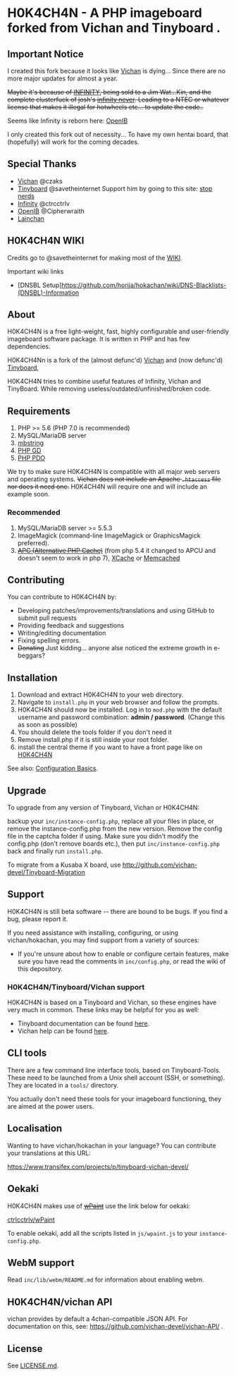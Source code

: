 
H0K4CH4N - A PHP imageboard forked from Vichan and Tinyboard .
========================================================

Important Notice
------------
I created this fork because it looks like [Vichan](https://engine.vichan.net/) is dying... Since there are no more major
updates for almost a year. 

<strike> Maybe it's because of [INFINITY](https://github.com/ctrlcctrlv/infinity), being sold to a Jim Wat...Kin,
and the complete clusterfuck of josh's [infinity never](https://github.com/infinity-next/infinity-next).
Leading to a NTEC or whatever license that makes it illegal for hotwheels etc... to update the code.. </strike>

Seems like Infinity is reborn here: [OpenIB](https://github.com/OpenIB/OpenIB) 

I only created this fork out of necessity... To have my own hentai board, that (hopefully) will work for the coming decades. 

Special Thanks
------------
* [Vichan](https://engine.vichan.net/) @czaks
* [Tinyboard](http://github.com/savetheinternet/Tinyboard) @savetheinternet 
  Support him by going to this site: [stop nerds](http://stopnerds.org/) 
* [Infinity](https://github.com/ctrlcctrlv/infinity) @ctrcctrlv
* [OpenIB](https://github.com/OpenIB/OpenIB) @Cipherwraith
* [Lainchan](https://github.com/lainchan/lainchan)


H0K4CH4N WIKI
------------
Credits go to @savetheinternet for making most of the [WIKI](https://github.com/horija/hokachan/wiki).

Important wiki links
* [DNSBL Setup]https://github.com/horija/hokachan/wiki/DNS-Blacklists-(DNSBL)-Information


About
------------
H0K4CH4N is a free light-weight, fast, highly configurable and user-friendly
imageboard software package. It is written in PHP and has few dependencies.

H0K4CH4Nn is a fork of the (almost defunc'd) [Vichan](https://engine.vichan.net/) and (now defunc'd) 
[Tinyboard](http://github.com/savetheinternet/Tinyboard),

H0K4CH4N tries to combine useful features of Infinity, Vichan and TinyBoard.
While removing useless/outdated/unfinished/broken code.

Requirements
------------
1.	PHP >= 5.6 (PHP 7.0 is recommended)
2.	MySQL/MariaDB server
3.	[mbstring](http://www.php.net/manual/en/mbstring.installation.php) 
4.	[PHP GD](http://www.php.net/manual/en/intro.image.php)
5.	[PHP PDO](http://www.php.net/manual/en/intro.pdo.php)

We try to make sure H0K4CH4N is compatible with all major web servers and
operating systems. <strike>Vichan does not include an Apache ```.htaccess``` file nor does
it need one.</strike>  H0K4CH4N will require one and will include an example soon.

### Recommended
1.	MySQL/MariaDB server >= 5.5.3
2.	ImageMagick (command-line ImageMagick or GraphicsMagick preferred).
3.	<strike>[APC (Alternative PHP Cache)](http://php.net/manual/en/book.apc.php)</strike> 
	(from php 5.4 it changed to APCU and doesn't seem to work in php 7), 
	[XCache](http://xcache.lighttpd.net/) or
	[Memcached](http://www.php.net/manual/en/intro.memcached.php) 

Contributing
------------
You can contribute to H0K4CH4N by:
*	Developing patches/improvements/translations and using GitHub to submit pull requests
*	Providing feedback and suggestions
*	Writing/editing documentation
*	Fixing spelling errors. 
*	<strike>Donating</strike> Just kidding... anyone alse noticed the extreme growth in e-beggars? 

Installation
-------------
1.	Download and extract H0K4CH4N to your web directory.	
2.	Navigate to ```install.php``` in your web browser and follow the
	prompts.
3.	H0K4CH4N should now be installed. Log in to ```mod.php``` with the
	default username and password combination: **admin / password**. (Change this as soon as possible)
4. 	You should delete the tools folder if you don't need it
5.	Remove install.php if it is still inside your root folder. 
6.	install the central theme if you want to have a front page like on [H0K4CH4N](https://hokachan.com/)

See also: [Configuration Basics](https://web.archive.org/web/20121003095922/http://tinyboard.org/docs/?p=Config).

Upgrade
-------
To upgrade from any version of Tinyboard, Vichan or H0K4CH4N:

backup your ```inc/instance-config.php```, replace all your files in place, 
or remove the instance-config.php from the new version.
Remove the config file in the captcha folder if using.
Make sure you didn't modify the config.php
(don't remove boards etc.), then put ```inc/instance-config.php``` back and
finally run ```install.php```.

To migrate from a Kusaba X board, use http://github.com/vichan-devel/Tinyboard-Migration

Support
--------
H0K4CH4N is still beta software -- there are bound to be bugs. If you find a
bug, please report it.

If you need assistance with installing, configuring, or using vichan/hokachan, you may
find support from a variety of sources:

*	If you're unsure about how to enable or configure certain features, make
	sure you have read the comments in ```inc/config.php```, or read the wiki of this depository. 

### H0K4CH4N/Tinyboard/Vichan support
H0K4CH4N is based on a Tinyboard and Vichan, so these engines have very much in common. These
links may be helpful for you as well: 

*	Tinyboard documentation can be found [here](https://web.archive.org/web/20121016074303/http://tinyboard.org/docs/?p=Main_Page).
*	Vichan help can be found [here](http://int.vichan.net/devel/).

CLI tools
-----------------
There are a few command line interface tools, based on Tinyboard-Tools. These need
to be launched from a Unix shell account (SSH, or something). They are located in a ```tools/```
directory.

You actually don't need these tools for your imageboard functioning, they are aimed
at the power users.

Localisation
------------
Wanting to have vichan/hokachan in your language? You can contribute your translations at this URL:

https://www.transifex.com/projects/p/tinyboard-vichan-devel/

Oekaki
------
H0K4CH4N makes use of <strike>[wPaint](https://github.com/websanova/wPaint)</strike> use the link below for oekaki:

[ctrlcctrlv/wPaint](https://github.com/ctrlcctrlv/wPaint/tree/53b007f28cf0b6cec9998e5e79d56dae6feb8c69)

To enable oekaki, add all the scripts listed in `js/wpaint.js` to your `instance-config.php`.

WebM support
------------
Read `inc/lib/webm/README.md` for information about enabling webm.

H0K4CH4N/vichan API
----------
vichan provides by default a 4chan-compatible JSON API. For documentation on this, see:
https://github.com/vichan-devel/vichan-API/ .

License
--------
See [LICENSE.md](https://github.com/horija/H0K4CH4N/blob/H0K4M4ST3R/LICENSE.md).

